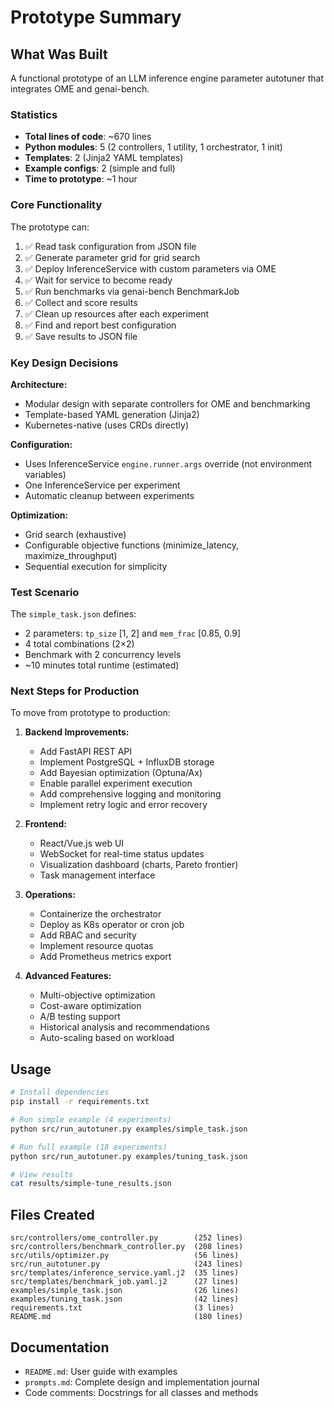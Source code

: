 # Prototype Summary

## What Was Built

A functional prototype of an LLM inference engine parameter autotuner that integrates OME and genai-bench.

### Statistics
- **Total lines of code**: ~670 lines
- **Python modules**: 5 (2 controllers, 1 utility, 1 orchestrator, 1 init)
- **Templates**: 2 (Jinja2 YAML templates)
- **Example configs**: 2 (simple and full)
- **Time to prototype**: ~1 hour

### Core Functionality

The prototype can:
1. ✅ Read task configuration from JSON file
2. ✅ Generate parameter grid for grid search
3. ✅ Deploy InferenceService with custom parameters via OME
4. ✅ Wait for service to become ready
5. ✅ Run benchmarks via genai-bench BenchmarkJob
6. ✅ Collect and score results
7. ✅ Clean up resources after each experiment
8. ✅ Find and report best configuration
9. ✅ Save results to JSON file

### Key Design Decisions

**Architecture:**
- Modular design with separate controllers for OME and benchmarking
- Template-based YAML generation (Jinja2)
- Kubernetes-native (uses CRDs directly)

**Configuration:**
- Uses InferenceService `engine.runner.args` override (not environment variables)
- One InferenceService per experiment
- Automatic cleanup between experiments

**Optimization:**
- Grid search (exhaustive)
- Configurable objective functions (minimize_latency, maximize_throughput)
- Sequential execution for simplicity

### Test Scenario

The `simple_task.json` defines:
- 2 parameters: `tp_size` [1, 2] and `mem_frac` [0.85, 0.9]
- 4 total combinations (2×2)
- Benchmark with 2 concurrency levels
- ~10 minutes total runtime (estimated)

### Next Steps for Production

To move from prototype to production:

1. **Backend Improvements:**
   - Add FastAPI REST API
   - Implement PostgreSQL + InfluxDB storage
   - Add Bayesian optimization (Optuna/Ax)
   - Enable parallel experiment execution
   - Add comprehensive logging and monitoring
   - Implement retry logic and error recovery

2. **Frontend:**
   - React/Vue.js web UI
   - WebSocket for real-time status updates
   - Visualization dashboard (charts, Pareto frontier)
   - Task management interface

3. **Operations:**
   - Containerize the orchestrator
   - Deploy as K8s operator or cron job
   - Add RBAC and security
   - Implement resource quotas
   - Add Prometheus metrics export

4. **Advanced Features:**
   - Multi-objective optimization
   - Cost-aware optimization
   - A/B testing support
   - Historical analysis and recommendations
   - Auto-scaling based on workload

## Usage

```bash
# Install dependencies
pip install -r requirements.txt

# Run simple example (4 experiments)
python src/run_autotuner.py examples/simple_task.json

# Run full example (18 experiments)
python src/run_autotuner.py examples/tuning_task.json

# View results
cat results/simple-tune_results.json
```

## Files Created

```
src/controllers/ome_controller.py        (252 lines)
src/controllers/benchmark_controller.py  (208 lines)
src/utils/optimizer.py                   (56 lines)
src/run_autotuner.py                     (243 lines)
src/templates/inference_service.yaml.j2  (35 lines)
src/templates/benchmark_job.yaml.j2      (27 lines)
examples/simple_task.json                (26 lines)
examples/tuning_task.json                (42 lines)
requirements.txt                         (3 lines)
README.md                                (180 lines)
```

## Documentation

- `README.md`: User guide with examples
- `prompts.md`: Complete design and implementation journal
- Code comments: Docstrings for all classes and methods
